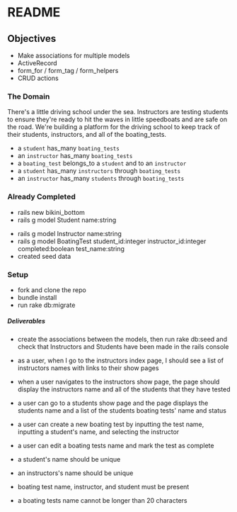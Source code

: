 # README

## Objectives
* Make associations for multiple models
* ActiveRecord
* form_for / form_tag / form_helpers
* CRUD actions

### The Domain
There's a little driving school under the sea. Instructors are testing students to ensure they're ready to hit the waves in little speedboats and are safe on the road. We're building a platform for the driving school to keep track of their students, instructors, and all of the boating_tests.

* a `student` has_many `boating_tests`
* an `instructor` has_many `boating_tests`
* a `boating_test` belongs_to a `student` and to an `instructor`
* a `student` has_many `instructors` through `boating_tests`
* an `instructor` has_many `students` through `boating_tests`

### Already Completed
* rails new bikini_bottom
* rails g model Student name:string
<!-- * added 'faker' gem to Gemfile -->
* rails g model Instructor name:string
* rails g model BoatingTest student_id:integer instructor_id:integer completed:boolean test_name:string
* created seed data

### Setup
* fork and clone the repo
* bundle install
* run rake db:migrate

##### Deliverables
* create the associations between the models, then run rake db:seed and check that Instructors and Students have been made in the rails console
* as a user, when I go to the instructors index page, I should see a list of instructors names with links to their show pages
* when a user navigates to the instructors show page, the page should display the instructors name and all of the students that they have tested
* a user can go to a students show page and the page displays the students name and a list of the students boating tests' name and status
* a user can create a new boating test by inputting the test name, inputting a student's name, and selecting the instructor
* a user can edit a boating tests name and mark the test as complete

* a student's name should be unique
* an instructors's name should be unique
* boating test name, instructor, and student must be present
* a boating tests name cannot be longer than 20 characters
